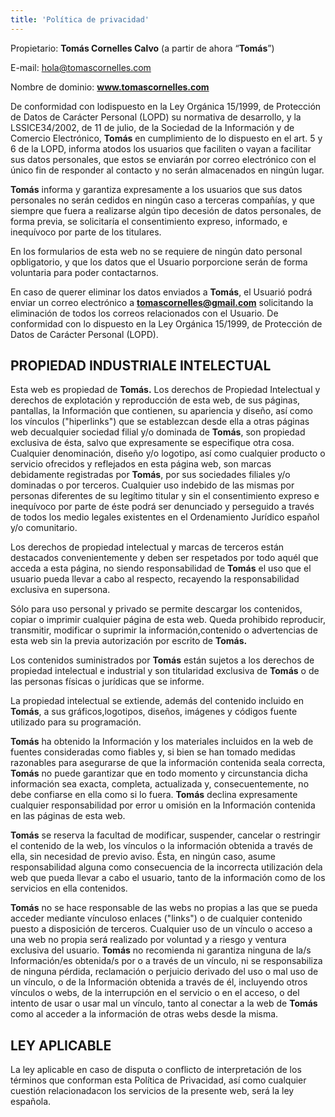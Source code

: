 ```yaml
---
title: 'Política de privacidad'
---
```


Propietario: **Tomás Cornelles Calvo** (a partir de ahora “**Tomás**”)

E-mail: hola@tomascornelles.com

Nombre de dominio: **www.tomascornelles.com**

De conformidad con lodispuesto en la Ley Orgánica 15/1999, de Protección de Datos de Carácter Personal (LOPD) su normativa de desarrollo, y la LSSICE34/2002, de 11 de julio, de la Sociedad de la Información y de Comercio Electrónico, **Tomás** en cumplimiento de lo dispuesto en el art. 5 y 6 de la LOPD, informa atodos los usuarios que faciliten o vayan a facilitar sus datos personales, que estos se enviarán por correo electrónico con el único fin de responder al contacto y no serán almacenados en ningún lugar. 

**Tomás** informa y garantiza expresamente a los usuarios que sus datos personales no serán cedidos en ningún caso a terceras compañías, y que siempre que fuera a realizarse algún tipo decesión de datos personales, de forma previa, se solicitaría el consentimiento expreso, informado, e inequívoco por parte de los titulares.

En los formularios de esta web no se requiere de ningún dato personal opbligatorio, y que los datos que el Usuario porporcione serán de forma voluntaria para poder contactarnos.

En caso de querer eliminar los datos enviados a **Tomás**, el Usuarió podrá enviar un correo electrónico a **tomascornelles@gmail.com** solicitando la eliminación de todos los correos relacionados con el Usuario. De conformidad con lo dispuesto en la Ley Orgánica 15/1999, de Protección de Datos de Carácter Personal (LOPD).

## PROPIEDAD INDUSTRIALE INTELECTUAL

Esta web es propiedad de **Tomás.** Los derechos de Propiedad Intelectual y derechos de explotación y reproducción de esta web, de sus páginas, pantallas, la Información que contienen, su apariencia y diseño, así como los vínculos ("hiperlinks") que se establezcan desde ella a otras páginas web decualquier sociedad filial y/o dominada de **Tomás**, son propiedad exclusiva de ésta, salvo que expresamente se especifique otra cosa. Cualquier denominación, diseño y/o logotipo, así como cualquier producto o servicio ofrecidos y reflejados en esta página web, son marcas debidamente registradas por **Tomás**, por sus sociedades filiales y/o dominadas o por terceros. Cualquier uso indebido de las mismas por personas diferentes de su legítimo titular y sin el consentimiento expreso e inequívoco por parte de éste podrá ser denunciado y perseguido a través de todos los medio legales existentes en el Ordenamiento Jurídico español y/o comunitario.

Los derechos de propiedad intelectual y marcas de terceros están destacados convenientemente y deben ser respetados por todo aquél que acceda a esta página, no siendo responsabilidad de **Tomás** el uso que el usuario pueda llevar a cabo al respecto, recayendo la responsabilidad exclusiva en supersona.

Sólo para uso personal y privado se permite descargar los contenidos, copiar o imprimir cualquier página de esta web. Queda prohibido reproducir, transmitir, modificar o suprimir la información,contenido o advertencias de esta web sin la previa autorización por escrito de **Tomás.**

Los contenidos suministrados por **Tomás** están sujetos a los derechos de propiedad intelectual e industrial y son titularidad exclusiva de **Tomás** o de las personas físicas o jurídicas que se informe.

La propiedad intelectual se extiende, además del contenido incluido en **Tomás**, a sus gráficos,logotipos, diseños, imágenes y códigos fuente utilizado para su programación.

**Tomás** ha obtenido la Información y los materiales incluidos en la web de fuentes consideradas como fiables y, si bien se han tomado medidas razonables para asegurarse de que la información contenida seala correcta, **Tomás** no puede garantizar que en todo momento y circunstancia dicha información sea exacta, completa, actualizada y, consecuentemente, no debe confiarse en ella como si lo fuera. **Tomás** declina expresamente cualquier responsabilidad por error u omisión en la Información contenida en las páginas de esta web. 

**Tomás** se reserva la facultad de modificar, suspender, cancelar o restringir el contenido de la web, los vínculos o la información obtenida a través de ella, sin necesidad de previo aviso. Ésta, en ningún caso, asume responsabilidad alguna como consecuencia de la incorrecta utilización dela web que pueda llevar a cabo el usuario, tanto de la información como de los servicios en ella contenidos. 

**Tomás** no se hace responsable de las webs no propias a las que se pueda acceder mediante vínculoso enlaces ("links") o de cualquier contenido puesto a disposición de terceros. Cualquier uso de un vínculo o acceso a una web no propia será realizado por voluntad y a riesgo y ventura exclusiva del usuario. **Tomás** no recomienda ni garantiza ninguna de la/s Información/es obtenida/s por o a través de un vínculo, ni se responsabiliza de ninguna pérdida, reclamación o perjuicio derivado del uso o mal uso de un vínculo, o de la Información obtenida a través de él, incluyendo otros vínculos o webs, de la interrupción en el servicio o en el acceso, o del intento de usar o usar mal un vínculo, tanto al conectar a la web de **Tomás** como al acceder a la información de otras webs desde la misma. 

## LEY APLICABLE

La ley aplicable en caso de disputa o conflicto de interpretación de los términos que conforman esta Política de Privacidad, así como cualquier cuestión relacionadacon los servicios de la presente web, será la ley española.

 
